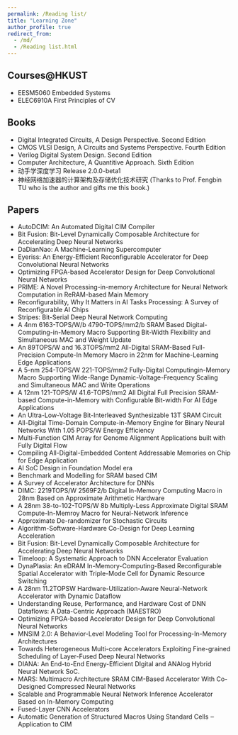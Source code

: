 ```yaml
---
permalink: /Reading list/
title: "Learning Zone"
author_profile: true
redirect_from: 
  - /md/
  - /Reading list.html
---
```


## Courses@HKUST
* EESM5060 Embedded Systems
* ELEC6910A First Principles of CV


## Books

* Digital Integrated Circuits, A Design Perspective. Second Edition
* CMOS VLSI Design, A Circuits and Systems Perspective. Fourth Edition
* Verilog Digital System Design. Second Edition
* Computer Architecture, A Quantitive Approach. Sixth Edition
* 动手学深度学习 Release 2.0.0-beta1
* 神经网络加速器的计算架构及存储优化技术研究 (Thanks to Prof. Fengbin TU who is the author and gifts me this book.)


## Papers
* AutoDCIM: An Automated Digital CIM Compiler
* Bit Fusion: Bit-Level Dynamically Composable Architecture for Accelerating Deep Neural Networks
* DaDianNao: A Machine-Learning Supercomputer
* Eyeriss: An Energy-Efficient Reconfigurable Accelerator for Deep Convolutional Neural Networks
* Optimizing FPGA-based Accelerator Design for Deep Convolutional Neural Networks
* PRIME: A Novel Processing-in-memory Architecture for Neural Network Computation in ReRAM-based Main Memory
* Reconfigurability, Why It Matters in AI Tasks Processing: A Survey of Reconfigurable AI Chips
* Stripes: Bit-Serial Deep Neural Network Computing
* A 4nm 6163-TOPS/W/b 4790-TOPS/mm2/b SRAM Based Digital-Computing-in-Memory Macro Supporting Bit-Width Flexibility and Simultaneous MAC and Weight Update
* An 89TOPS/W and 16.3TOPS/mm2 All-Digital SRAM-Based Full-Precision Compute-In Memory Macro in 22nm for Machine-Learning Edge Applications
* A 5-nm 254-TOPS/W 221-TOPS/mm2 Fully-Digital Computingin-Memory Macro Supporting Wide-Range Dynamic-Voltage-Frequency Scaling  and Simultaneous MAC and Write Operations
* A 12nm 121-TOPS/W 41.6-TOPS/mm2 All Digital Full Precision SRAM-based Compute-in-Memory with Configurable Bit-width For AI Edge Applications
* An Ultra-Low-Voltage Bit-Interleaved Synthesizable 13T SRAM Circuit
* All-Digital Time-Domain Compute-in-Memory Engine for Binary Neural Networks With 1.05 POPS/W Energy Efficiency
* Multi-Function CIM Array for Genome Alignment Applications built with Fully Digital Flow
* Compiling All-Digital-Embedded Content Addressable Memories on Chip for Edge Application
* AI SoC Design in Foundation Model era
* Benchmark and Modelling for SRAM based CIM
* A Survey of Accelerator Architecture for DNNs
* DIMC: 2219TOPS/W 2569F2/b Digital In-Memory Computing Macro in 28nm Based on Approximate Arithmetic Hardware
* A 28nm 38-to-102-TOPS/W 8b Multiply-Less Approximate Digital SRAM Compute-In-Memroy Macro for Neural-Network Inference
* Approximate De-randomizer for Stochastic Circuits
* Algorithm-Software-Hardware Co-Design for Deep Learning Acceleration
* Bit Fusion: Bit-Level Dynamically Composable Architecture for Accelerating Deep Neural Networks
* Timeloop: A Systematic Approach to DNN Accelerator Evaluation
* DynaPlasia: An eDRAM In-Memory-Computing-Based Reconfigurable Spatial Accelerator with Triple-Mode Cell for Dynamic Resource Switching
* A 28nm 11.2TOPSW Hardware-Utilization-Aware Neural-Network Accelerator with Dynamic Dataflow
* Understanding Reuse, Performance, and Hardware Cost of DNN Dataflows: A Data-Centric Approach (MAESTRO)
* Optimizing FPGA-based Accelerator Design for Deep Convolutional Neural Networks
* MNSIM 2.0: A Behavior-Level Modeling Tool for Processing-In-Memory Architectures
* Towards Heterogeneous Multi-core Accelerators Exploiting Fine-grained Scheduling of Layer-Fused Deep Neural Networks
* DIANA: An End-to-End Energy-Efficient DIgital and ANAlog Hybrid Neural Network SoC.
* MARS: Multimacro Architecture SRAM CIM-Based Accelerator With Co-Designed Compressed Neural Networks
* Scalable and Programmable Neural Network Inference Accelerator Based on In-Memory Computing
* Fused-Layer CNN Accelerators
* Automatic Generation of Structured Macros Using Standard Cells ‒ Application to CIM












